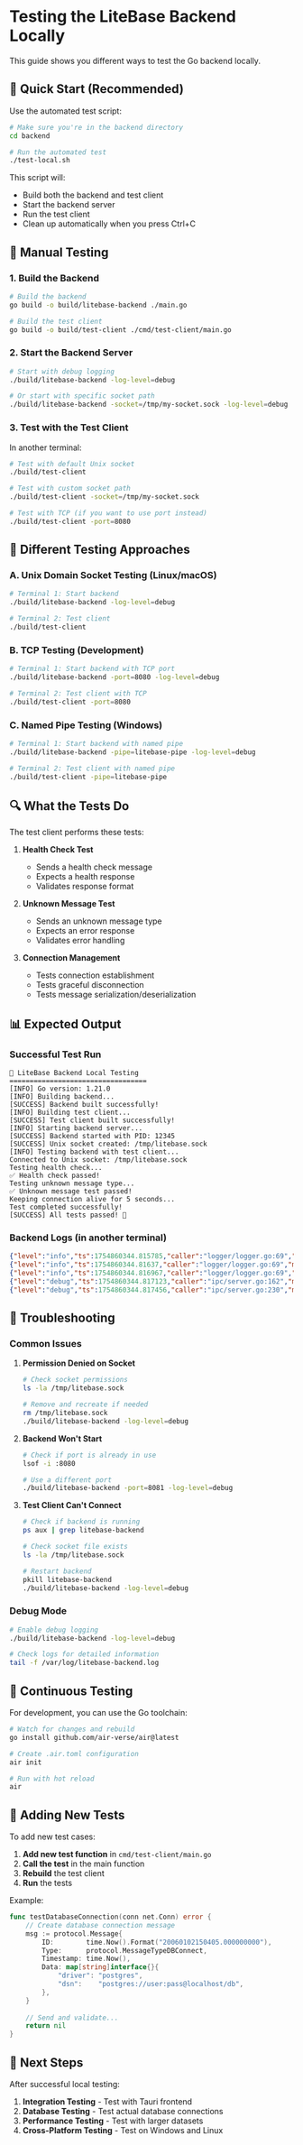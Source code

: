 # Testing the LiteBase Backend Locally

This guide shows you different ways to test the Go backend locally.

## 🚀 Quick Start (Recommended)

Use the automated test script:

```bash
# Make sure you're in the backend directory
cd backend

# Run the automated test
./test-local.sh
```

This script will:
- Build both the backend and test client
- Start the backend server
- Run the test client
- Clean up automatically when you press Ctrl+C

## 🔧 Manual Testing

### 1. Build the Backend

```bash
# Build the backend
go build -o build/litebase-backend ./main.go

# Build the test client
go build -o build/test-client ./cmd/test-client/main.go
```

### 2. Start the Backend Server

```bash
# Start with debug logging
./build/litebase-backend -log-level=debug

# Or start with specific socket path
./build/litebase-backend -socket=/tmp/my-socket.sock -log-level=debug
```

### 3. Test with the Test Client

In another terminal:

```bash
# Test with default Unix socket
./build/test-client

# Test with custom socket path
./build/test-client -socket=/tmp/my-socket.sock

# Test with TCP (if you want to use port instead)
./build/test-client -port=8080
```

## 🧪 Different Testing Approaches

### A. Unix Domain Socket Testing (Linux/macOS)

```bash
# Terminal 1: Start backend
./build/litebase-backend -log-level=debug

# Terminal 2: Test client
./build/test-client
```

### B. TCP Testing (Development)

```bash
# Terminal 1: Start backend with TCP port
./build/litebase-backend -port=8080 -log-level=debug

# Terminal 2: Test client with TCP
./build/test-client -port=8080
```

### C. Named Pipe Testing (Windows)

```bash
# Terminal 1: Start backend with named pipe
./build/litebase-backend -pipe=litebase-pipe -log-level=debug

# Terminal 2: Test client with named pipe
./build/test-client -pipe=litebase-pipe
```

## 🔍 What the Tests Do

The test client performs these tests:

1. **Health Check Test**
   - Sends a health check message
   - Expects a health response
   - Validates response format

2. **Unknown Message Test**
   - Sends an unknown message type
   - Expects an error response
   - Validates error handling

3. **Connection Management**
   - Tests connection establishment
   - Tests graceful disconnection
   - Tests message serialization/deserialization

## 📊 Expected Output

### Successful Test Run

```
🚀 LiteBase Backend Local Testing
==================================
[INFO] Go version: 1.21.0
[INFO] Building backend...
[SUCCESS] Backend built successfully!
[INFO] Building test client...
[SUCCESS] Test client built successfully!
[INFO] Starting backend server...
[SUCCESS] Backend started with PID: 12345
[SUCCESS] Unix socket created: /tmp/litebase.sock
[INFO] Testing backend with test client...
Connected to Unix socket: /tmp/litebase.sock
Testing health check...
✅ Health check passed!
Testing unknown message type...
✅ Unknown message test passed!
Keeping connection alive for 5 seconds...
Test completed successfully!
[SUCCESS] All tests passed! 🎉
```

### Backend Logs (in another terminal)

```json
{"level":"info","ts":1754860344.815785,"caller":"logger/logger.go:69","msg":"Starting LiteBase Backend","version":"1.0.0","buildTime":"unknown"}
{"level":"info","ts":1754860344.81637,"caller":"logger/logger.go:69","msg":"Starting LiteBase Backend Server"}
{"level":"info","ts":1754860344.816967,"caller":"logger/logger.go:69","msg":"IPC server started","address":"/tmp/litebase.sock"}
{"level":"debug","ts":1754860344.817123,"caller":"ipc/server.go:162","msg":"New connection established","remote":"@"}
{"level":"debug","ts":1754860344.817456,"caller":"ipc/server.go:230","msg":"Health check request received","id":"20240110121244.817123456"}
```

## 🐛 Troubleshooting

### Common Issues

1. **Permission Denied on Socket**
   ```bash
   # Check socket permissions
   ls -la /tmp/litebase.sock
   
   # Remove and recreate if needed
   rm /tmp/litebase.sock
   ./build/litebase-backend -log-level=debug
   ```

2. **Backend Won't Start**
   ```bash
   # Check if port is already in use
   lsof -i :8080
   
   # Use a different port
   ./build/litebase-backend -port=8081 -log-level=debug
   ```

3. **Test Client Can't Connect**
   ```bash
   # Check if backend is running
   ps aux | grep litebase-backend
   
   # Check socket file exists
   ls -la /tmp/litebase.sock
   
   # Restart backend
   pkill litebase-backend
   ./build/litebase-backend -log-level=debug
   ```

### Debug Mode

```bash
# Enable debug logging
./build/litebase-backend -log-level=debug

# Check logs for detailed information
tail -f /var/log/litebase-backend.log
```

## 🔄 Continuous Testing

For development, you can use the Go toolchain:

```bash
# Watch for changes and rebuild
go install github.com/air-verse/air@latest

# Create .air.toml configuration
air init

# Run with hot reload
air
```

## 📝 Adding New Tests

To add new test cases:

1. **Add new test function** in `cmd/test-client/main.go`
2. **Call the test** in the main function
3. **Rebuild** the test client
4. **Run** the tests

Example:

```go
func testDatabaseConnection(conn net.Conn) error {
    // Create database connection message
    msg := protocol.Message{
        ID:        time.Now().Format("20060102150405.000000000"),
        Type:      protocol.MessageTypeDBConnect,
        Timestamp: time.Now(),
        Data: map[string]interface{}{
            "driver": "postgres",
            "dsn":    "postgres://user:pass@localhost/db",
        },
    }
    
    // Send and validate...
    return nil
}
```

## 🎯 Next Steps

After successful local testing:

1. **Integration Testing** - Test with Tauri frontend
2. **Database Testing** - Test actual database connections
3. **Performance Testing** - Test with larger datasets
4. **Cross-Platform Testing** - Test on Windows and Linux
